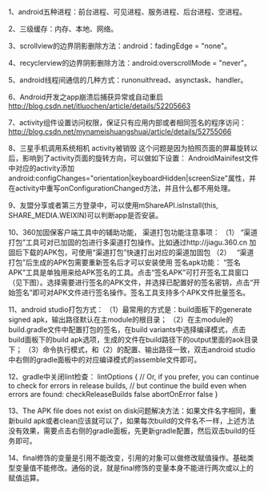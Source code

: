 1、android五种进程：前台进程、可见进程、服务进程、后台进程、空进程。

2、三级缓存：内存、本地、网络。

3、scrollview的边界阴影删除方法：android：fadingEdge = "none"。

4、recyclerview的边界阴影删除方法：android:overscrollMode = "never"。

5、android线程间通信的几种方式：runonuithread、asynctask、handler。

6、Android开发之app崩溃后捕获异常或自动重启
http://blog.csdn.net/itluochen/article/details/52205663

7、activity组件设置访问权限，保证只有应用内部或者相同签名的程序访问：
http://blog.csdn.net/mynameishuangshuai/article/details/52755066

8、三星手机调用系统相机 activity被销毁
这个问题是因为拍照页面的屏幕旋转以后，影响到了activity页面的旋转方向，可以做如下设置：
AndroidMainifest文件中对应的activity添加android:configChanges="orientation|keyboardHidden|screenSize"属性，并在activity中重写onConfigurationChanged方法，并且什么都不用处理。

9、友盟分享或者第三方登录中，可以使用mShareAPI.isInstall(this, SHARE_MEDIA.WEIXIN)可以判断app是否安装。

10、360加固保客户端工具中的辅助功能，
渠道打包功能注意事项：
（1）    “渠道打包”工具可对已加固的包进行多渠道打包操作。比如通过http://jiagu.360.cn 加固后下载的APK包，可使用“渠道打包”快速打出对应的渠道加固包
（2）    “渠道打包”后生成的APK包需要重新签名后才可以安装使用
签名apk功能：
“签名APK”工具是单独用来给APK签名的工具。点击“签名APK”可打开签名工具窗口（见下图）。选择需要进行签名的APK文件，并选择已配置好的签名密钥，点击“开始签名”即可对APK文件进行签名操作。签名工具支持多个APK文件批量签名。

11、android studio打包方式：
（1）最常用的方式是：build面板下的generate signed apk，输出路径默认在主module的根目录；
（2）在主module的build.gradle文件中配置打包的签名，在build variants中选择编译模式，点击build面板下的build apk选项，生成的文件在build路径下的output里面的aok目录下；
（3）命令执行模式，和（2）的配置、输出路径一致，双击android studio中右侧的gradle面板中的对应编译模式的assemble文件即可。

12、gradle中关闭lint检查：
lintOptions {
        // Or, if you prefer, you can continue to check for errors in release builds,
        // but continue the build even when errors are found:
        checkReleaseBuilds false
        abortOnError false
    }
    
13、The APK file does not exist on disk问题解决方法：如果文件名字相同，重新build apk或者clean应该就可以了，如果每次build的文件名不一样，上述方法没有效果，需要点击右侧的gradle面板，先更新gradle配置，然后双击build的任务即可。

14、final修饰的变量是引用不能改变，引用的对象可以做修改赋值操作。基础类型变量值不能修改。通俗的说，就是final修饰的变量本身不能进行两次或以上的赋值运算。



